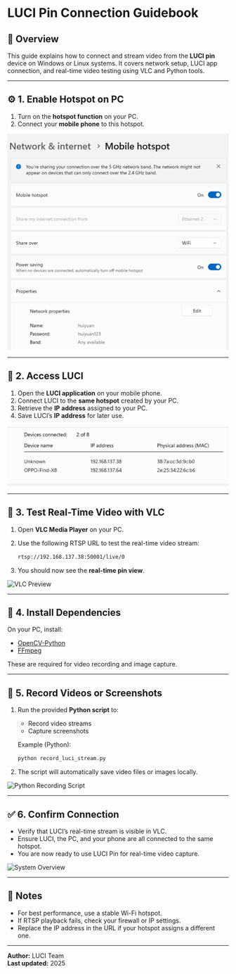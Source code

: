 # LUCI Pin Connection Guidebook

## 📡 Overview
This guide explains how to connect and stream video from the **LUCI pin** device on Windows or Linux systems.
It covers network setup, LUCI app connection, and real-time video testing using VLC and Python tools.

---

## ⚙️ 1. Enable Hotspot on PC
1. Turn on the **hotspot function** on your PC.
2. Connect your **mobile phone** to this hotspot.

![Hotspot Diagram](images/hotspot_setup.png)

---

## 📲 2. Access LUCI
1. Open the **LUCI application** on your mobile phone.
2. Connect LUCI to the **same hotspot** created by your PC.
3. Retrieve the **IP address** assigned to your PC.
4. Save LUCI’s **IP address** for later use.

![LUCI App Connection](images/luci_internet.png)

---

## 🎥 3. Test Real-Time Video with VLC
1. Open **VLC Media Player** on your PC.
2. Use the following RTSP URL to test the real-time video stream:

   ```bash
   rtsp://192.168.137.38:50001/live/0
   ```

3. You should now see the **real-time pin view**.

![VLC Preview](images/vlc_preview.png)

---

## 🧬 4. Install Dependencies
On your PC, install:
- [OpenCV-Python](https://pypi.org/project/opencv-python/)
- [FFmpeg](https://ffmpeg.org/)

These are required for video recording and image capture.

---

## 💾 5. Record Videos or Screenshots
1. Run the provided **Python script** to:
   - Record video streams
   - Capture screenshots

   Example (Python):
   ```bash
   python record_luci_stream.py
   ```

2. The script will automatically save video files or images locally.

![Python Recording Script](images/python_recording.png)

---

## ✅ 6. Confirm Connection
- Verify that LUCI’s real-time stream is visible in VLC.
- Ensure LUCI, the PC, and your phone are all connected to the same hotspot.
- You are now ready to use LUCI Pin for real-time video capture.

![System Overview](images/system_overview.png)

---

## 🧠 Notes
- For best performance, use a stable Wi-Fi hotspot.
- If RTSP playback fails, check your firewall or IP settings.
- Replace the IP address in the URL if your hotspot assigns a different one.

---

**Author:** LUCI Team  
**Last updated:** 2025
